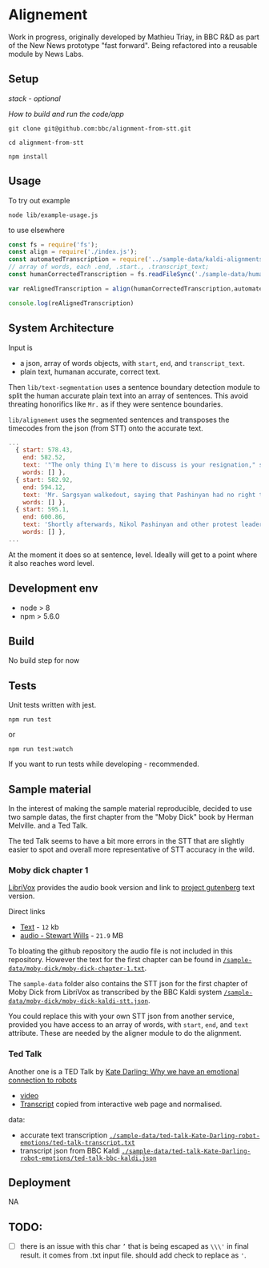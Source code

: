 # Alignement 
<!-- _One liner + link to confluence page_

_Screenshot of UI - optional_ -->

Work in progress, originally developed by Mathieu Triay, in BBC R&D as part of the New News prototype "fast forward". Being refactored into a reusable module by News Labs.

<!--
BBC Transcription Model  

- check/test Adapter Kaldi to Transcription model with alignement.json output. 
- autoEditJson Adapter to Transcription model?


- Transcription model to "adapter" autoEditJson. to do 2 ways

-->




## Setup

_stack - optional_

_How to build and run the code/app_

```
git clone git@github.com:bbc/alignment-from-stt.git
```

```
cd alignment-from-stt
``` 

```
npm install
```

## Usage

To try out example
```
node lib/example-usage.js
```

to use elsewhere

```js
const fs = require('fs');
const align = require('./index.js');
const automatedTranscription = require('../sample-data/kaldi-alignments.json').words;
// array of words, each .end, .start., .transcript_text;
const humanCorrectedTranscription = fs.readFileSync('./sample-data/human-transcription-on-one-line.txt').toString();

var reAlignedTranscription = align(humanCorrectedTranscription,automatedTranscription);

console.log(reAlignedTranscription)
```
 

## System Architecture
<!-- _High level overview of system architecture_ -->

Input is 
- a json, array of words objects, with `start`, `end`, and `transcript_text`.
- plain text, humanan accurate, correct text.

Then `lib/text-segmentation` uses a sentence boundary detection module to split the human accurate plain text into an array of sentences. This avoid threating honorifics like `Mr.` as if they were sentence boundaries.

`lib/alignement` uses the segmented sentences and transposes the timecodes from the json (from STT) onto the accurate text. 

```js
...
  { start: 578.43,
    end: 582.52,
    text: '"The only thing I\'m here to discuss is your resignation," said Pashinyan.',
    words: [] },
  { start: 582.92,
    end: 594.12,
    text: 'Mr. Sargsyan walkedout, saying that Pashinyan had no right to speak on behalf of the people when his party had only received 7% of votes in the last elections.',
    words: [] },
  { start: 595.1,
    end: 600.86,
    text: 'Shortly afterwards, Nikol Pashinyan and other protest leaders were detained by the police.',
    words: [] },
...
```

At the moment it does so at sentence, level. Ideally will get to a point where it also reaches word level.


 

## Development env

 <!-- _How to run the development environment_

_Coding style convention ref optional, eg which linter to use_

_Linting, github pre-push hook - optional_ -->

- node > 8
- npm > 5.6.0


## Build

<!-- _How to run build_ -->

No build step for now
 

## Tests
<!-- _How to carry out tests_ -->
Unit tests written with jest.

```
npm run test
```

or 

```
npm run test:watch
```

If you want to run tests while developing - recommended.
 
## Sample material
In the interest of making the sample material reproducible, decided to use two sample datas, the first chapter from the "Moby Dick" book by Herman Melville. and a Ted Talk.

The ted Talk seems to have a bit more errors in the STT that are slightly easier to spot and overall more representative of STT accuracy in the wild.

### Moby dick chapter 1

[LibriVox](https://librivox.org/moby-dick-by-herman-melville/) provides the audio book version and link to [project gutenberg](http://www.gutenberg.org/ebooks/2701) text version.

Direct links

- [Text](http://www.gutenberg.org/files/2701/2701-0.txt) - `12` kb
- [audio - Stewart Wills](http://ia802604.us.archive.org/32/items/moby_dick_librivox/mobydick_001_002_melville.mp3) - `21.9` MB
<!-- - alternative audio by [ Tilda Swinton](https://soundcloud.com/moby-dick-big-read) `20.7`MB as part of The Moby-Dick Big Read project -->

To bloating the github repository the audio file is not included in this repository. However the text for the first chapter can be found in [`/sample-data/moby-dick/moby-dick-chapter-1.txt`]( ./sample-data/moby-dick/moby-dick-chapter-1.txt).


The `sample-data` folder also contains the STT json for the first chapter of Moby Dick from LibriVox as transcribed by the BBC Kaldi system 
[`/sample-data/moby-dick/moby-dick-kaldi-stt.json`]( ./sample-data/moby-dick/moby-dick-kaldi-stt.json).

You could replace this with your own STT json from another service, provided you have access to an array of words, with `start`, `end`, and `text` attribute. These are needed by the aligner module to do the alignment.

### Ted Talk

Another one is a TED Talk by [Kate Darling: Why we have an emotional connection to robots ](https://www.ted.com/talks/kate_darling_why_we_have_an_emotional_connection_to_robots/transcript?language=en)
- [video](https://download.ted.com/talks/KateDarling_2018S-950k.mp4)
- [Transcript](https://www.ted.com/talks/kate_darling_why_we_have_an_emotional_connection_to_robots/transcript?language=en) copied from interactive web page and normalised.


data:
- accurate text transcription [`./sample-data/ted-talk-Kate-Darling-robot-emotions/ted-talk-transcript.txt`](./sample-data/ted-talk-Kate-Darling-robot-emotions/ted-talk-transcript.txt)
- transcript json from BBC Kaldi [`./sample-data/ted-talk-Kate-Darling-robot-emotions/ted-talk-bbc-kaldi.json`](./sample-data/ted-talk-Kate-Darling-robot-emotions/ted-talk-bbc-kaldi.json)

## Deployment

<!-- _How to deploy the code/app into test/staging/production_ -->

NA

## TODO:

- [ ] there is an issue with this char `’` that is being escaped as `\\\'` in final result. it comes from .txt input file. should add check to replace as `'`.


<!-- ’ -->